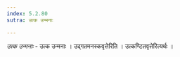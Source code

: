 ```yaml
---
index: 5.2.80
sutra: उत्क उन्मनाः

---
```

_उत्क उन्मनाः_ - उत्क उन्मनाः । उद्गतमनस्कवृत्तेरिति । उत्कण्टितवृत्तेरित्यर्थः ।